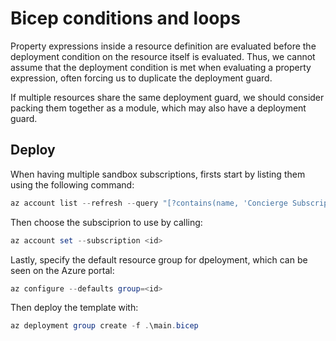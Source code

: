 # Bicep conditions and loops
Property expressions inside a resource definition are evaluated before the deployment condition on the resource itself is evaluated. Thus, we cannot assume that the deployment condition is met when evaluating a property expression, often forcing us to duplicate the deployment guard.

If multiple resources share the same deployment guard, we should consider packing them together as a module, which may also have a deployment guard.

## Deploy
When having multiple sandbox subscriptions, firsts start by listing them using the following command:

```powershell
az account list --refresh --query "[?contains(name, 'Concierge Subscription')].id" --output table
```

Then choose the subsciprion to use by calling:

```powershell
az account set --subscription <id>
```

Lastly, specify the default resource group for dpeloyment, which can be seen on the Azure portal:

```powershell
az configure --defaults group=<id>
```

Then deploy the template with:

```powershell
az deployment group create -f .\main.bicep
```
